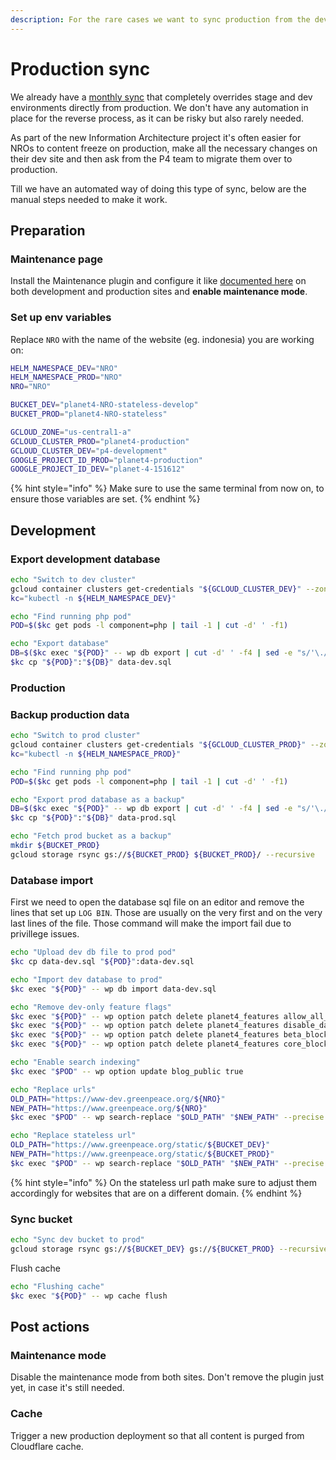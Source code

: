 ```yaml
---
description: For the rare cases we want to sync production from the development site
---
```


# Production sync

We already have a [monthly sync](https://github.com/greenpeace/planet4-international/blob/v1.40.207/.circleci/config.yml#L518) that completely overrides stage and dev environments directly from production. We don't have any automation in place for the reverse process, as it can be risky but also rarely needed.

As part of the new Information Architecture project it's often easier for NROs to content freeze on production, make all the necessary changes on their dev site and then ask from the P4 team to migrate them over to production.

Till we have an automated way of doing this type of sync, below are the manual steps needed to make it work.

## Preparation

### Maintenance page

Install the Maintenance plugin and configure it like [documented here](maintenance-page.md) on both development and production sites and **enable maintenance mode**.

### Set up env variables

Replace `NRO` with the name of the website (eg. indonesia) you are working on:

```bash
HELM_NAMESPACE_DEV="NRO"
HELM_NAMESPACE_PROD="NRO"
NRO="NRO"

BUCKET_DEV="planet4-NRO-stateless-develop"
BUCKET_PROD="planet4-NRO-stateless"

GCLOUD_ZONE="us-central1-a"
GCLOUD_CLUSTER_PROD="planet4-production"
GCLOUD_CLUSTER_DEV="p4-development"
GOOGLE_PROJECT_ID_PROD="planet4-production"
GOOGLE_PROJECT_ID_DEV="planet-4-151612"
```

{% hint style="info" %}
Make sure to use the same terminal from now on, to ensure those variables are set.
{% endhint %}

## Development

### Export development database

```bash
echo "Switch to dev cluster"
gcloud container clusters get-credentials "${GCLOUD_CLUSTER_DEV}" --zone "${GCLOUD_ZONE}" --project "${GOOGLE_PROJECT_ID_DEV}"
kc="kubectl -n ${HELM_NAMESPACE_DEV}"

echo "Find running php pod"
POD=$($kc get pods -l component=php | tail -1 | cut -d' ' -f1)

echo "Export database"
DB=$($kc exec "${POD}" -- wp db export | cut -d' ' -f4 | sed -e "s/'\.//" -e "s/'//")
$kc cp "${POD}":"${DB}" data-dev.sql
```

### Production

### Backup production data

```bash
echo "Switch to prod cluster"
gcloud container clusters get-credentials "${GCLOUD_CLUSTER_PROD}" --zone "${GCLOUD_ZONE}" --project "${GOOGLE_PROJECT_ID_PROD}"
kc="kubectl -n ${HELM_NAMESPACE_PROD}"

echo "Find running php pod"
POD=$($kc get pods -l component=php | tail -1 | cut -d' ' -f1)

echo "Export prod database as a backup"
DB=$($kc exec "${POD}" -- wp db export | cut -d' ' -f4 | sed -e "s/'\.//" -e "s/'//")
$kc cp "${POD}":"${DB}" data-prod.sql

echo "Fetch prod bucket as a backup"
mkdir ${BUCKET_PROD}
gcloud storage rsync gs://${BUCKET_PROD} ${BUCKET_PROD}/ --recursive
```

### Database import

First we need to open the database sql file on an editor and remove the lines that set up `LOG BIN`. Those are usually on the very first and on the very last lines of the file. Those command will make the import fail due to privillege issues.

```bash
echo "Upload dev db file to prod pod"
$kc cp data-dev.sql "${POD}":data-dev.sql

echo "Import dev database to prod"
$kc exec "${POD}" -- wp db import data-dev.sql

echo "Remove dev-only feature flags"
$kc exec "${POD}" -- wp option patch delete planet4_features allow_all_blocks
$kc exec "${POD}" -- wp option patch delete planet4_features disable_data_sync
$kc exec "${POD}" -- wp option patch delete planet4_features beta_blocks
$kc exec "${POD}" -- wp option patch delete planet4_features core_block_patterns

echo "Enable search indexing"
$kc exec "$POD" -- wp option update blog_public true

echo "Replace urls"
OLD_PATH="https://www-dev.greenpeace.org/${NRO}"
NEW_PATH="https://www.greenpeace.org/${NRO}"
$kc exec "$POD" -- wp search-replace "$OLD_PATH" "$NEW_PATH" --precise --skip-columns=guid --all-tables

echo "Replace stateless url"
OLD_PATH="https://www.greenpeace.org/static/${BUCKET_DEV}"
NEW_PATH="https://www.greenpeace.org/static/${BUCKET_PROD}"
$kc exec "$POD" -- wp search-replace "$OLD_PATH" "$NEW_PATH" --precise --skip-columns=guid
```

{% hint style="info" %}
On the stateless url path make sure to adjust them accordingly for websites that are on a different domain.
{% endhint %}

### Sync bucket

```bash
echo "Sync dev bucket to prod"
gcloud storage rsync gs://${BUCKET_DEV} gs://${BUCKET_PROD} --recursive --delete-unmatched-destination-objects
```

Flush cache

```bash
echo "Flushing cache"
$kc exec "${POD}" -- wp cache flush
```

## Post actions

### Maintenance mode

Disable the maintenance mode from both sites. Don't remove the plugin just yet, in case it's still needed.

### Cache

Trigger a new production deployment so that all content is purged from Cloudflare cache.
